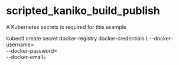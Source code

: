 # scripted_kaniko_build_publish

A Kubernetes secrets is required for this example 

kubectl create secret docker-registry docker-credentials \ 
    --docker-username=<username>  \
    --docker-password=<password> \
    --docker-email=<email-address>
